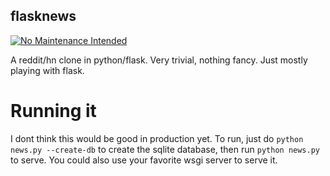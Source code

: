 flasknews
---------

 [![No Maintenance Intended](http://unmaintained.tech/badge.svg)](http://unmaintained.tech/)

A reddit/hn clone in python/flask.  Very trivial, nothing fancy.  Just mostly playing with flask.

Running it
==========

I dont think this would be good in production yet.  To run, just do ```python news.py --create-db``` to create
the sqlite database, then run ```python news.py``` to serve.  You could also use your favorite wsgi server to
serve it.

